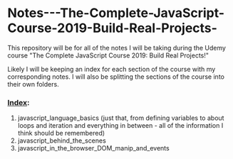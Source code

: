 # Notes---The-Complete-JavaScript-Course-2019-Build-Real-Projects-
This repository will be for all of the notes I will be taking during the Udemy course "The Complete JavaScript Course 2019: Build Real Projects!"

Likely I will be keeping an index for each section of the course with my corresponding notes. I will also be splitting the sections of the course into their own folders.

<h3><u>Index</u>:</h3>

<ol>
<li>javascript_language_basics (just that, from defining variables to about loops and iteration and everything in between - all of the information I think should be remembered)</li>
<li>javascript_behind_the_scenes<br></li>
<li>javascript_in_the_browser_DOM_manip_and_events</li>
</ol>
